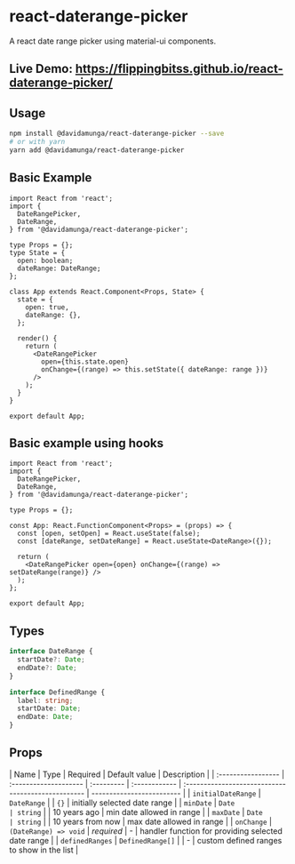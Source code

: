 # react-daterange-picker

A react date range picker using material-ui components.

## Live Demo: https://flippingbitss.github.io/react-daterange-picker/

## Usage

```bash
npm install @davidamunga/react-daterange-picker --save
# or with yarn
yarn add @davidamunga/react-daterange-picker
```

## Basic Example

```tsx
import React from 'react';
import {
  DateRangePicker,
  DateRange,
} from '@davidamunga/react-daterange-picker';

type Props = {};
type State = {
  open: boolean;
  dateRange: DateRange;
};

class App extends React.Component<Props, State> {
  state = {
    open: true,
    dateRange: {},
  };

  render() {
    return (
      <DateRangePicker
        open={this.state.open}
        onChange={(range) => this.setState({ dateRange: range })}
      />
    );
  }
}

export default App;
```

## Basic example using hooks

```tsx
import React from 'react';
import {
  DateRangePicker,
  DateRange,
} from '@davidamunga/react-daterange-picker';

type Props = {};

const App: React.FunctionComponent<Props> = (props) => {
  const [open, setOpen] = React.useState(false);
  const [dateRange, setDateRange] = React.useState<DateRange>({});

  return (
    <DateRangePicker open={open} onChange={(range) => setDateRange(range)} />
  );
};

export default App;
```

## Types

```ts
interface DateRange {
  startDate?: Date;
  endDate?: Date;
}

interface DefinedRange {
  label: string;
  startDate: Date;
  endDate: Date;
}
```

## Props

| Name               | Type                  | Required   | Default value | Description                                        |
| :----------------- | :-------------------- | :--------- | :------------ | :------------------------------------------------- | ------------------------- |
| `initialDateRange` | `DateRange`           |            | `{}`          | initially selected date range                      |
| `minDate`          | `Date                 | string`    |               | 10 years ago                                       | min date allowed in range |
| `maxDate`          | `Date                 | string`    |               | 10 years from now                                  | max date allowed in range |
| `onChange`         | `(DateRange) => void` | _required_ | -             | handler function for providing selected date range |
| `definedRanges`    | `DefinedRange[]`      |            | -             | custom defined ranges to show in the list          |
